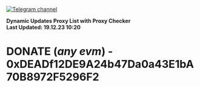 [![Telegram channel](https://img.shields.io/endpoint?url=https://runkit.io/damiankrawczyk/telegram-badge/branches/master?url=https://t.me/n4z4v0d)](https://t.me/n4z4v0d) 

**Dynamic Updates Proxy List with Proxy Checker**  
**Last Updated: 19.12.23 10:20**

# DONATE (_any evm_) - 0xDEADf12DE9A24b47Da0a43E1bA70B8972F5296F2

